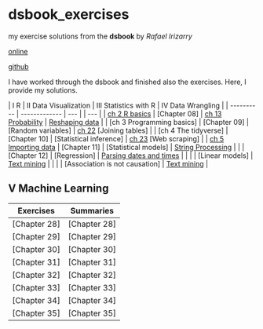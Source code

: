 # dsbook_exercises
my exercise solutions from the **dsbook** by *Rafael Irizarry*

[online](https://rafalab.github.io/dsbook)

[github](https://github.com/rafalab/dsbook)

I have worked through the dsbook and finished also the exercises. Here, I provide my solutions.


| I R                                  |    II Data Visualization | III Statistics with R | IV Data Wrangling |
| ----------                           | ------------- | --- | | --- |
| [ch 2 R basics](ex_03_r_basics.html) |  [Chapter 08] | [ch 13 Probability](ex_14_probability.html) | [Reshaping data](ex_22_reshaping_data.html) | 
| [ch 3 Programming basics]            |  [Chapter 09] | [Random variables] | [ch 22](ex_23_joining_tables.html)   [Joining tables] |
| [ch 4 The tidyverse]                 |  [Chapter 10] | [Statistical inference] | [ch 23](ex_24_web_scraping.html)   [Web scraping] |
| [ch 5 Importing data](ex_06_importing_data.html) |  [Chapter 11] | [Statistical models] | [String Processing](ex_25_string_processing.html)  | 
|                                      | [Chapter 12] | [Regression] | [Parsing dates and times](ex_26_parsing_dates_and_times.html)   |
|   |    | [Linear models] | [Text mining](ex_27_text_mining.html)  |
|   |    | [Association is not causation] | [Text mining](ex_27_text_mining.html)   |


V Machine Learning
------

 Exercises  |    Summaries  |
----------|:-------------:|
 [Chapter 28] | [Chapter 28] |
 [Chapter 29] | [Chapter 29] |
 [Chapter 30] | [Chapter 30] |
 [Chapter 31] | [Chapter 31] |
 [Chapter 32] | [Chapter 32] |
 [Chapter 33] | [Chapter 33] |
 [Chapter 34] | [Chapter 34] |
 [Chapter 35] | [Chapter 35] |


